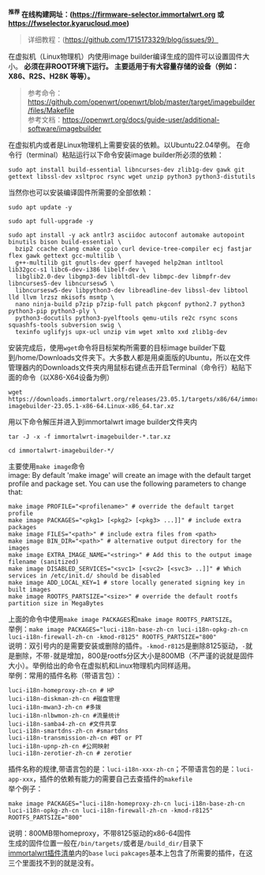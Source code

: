 **<sup>推荐</sup> 在线构建网址：(https://firmware-selector.immortalwrt.org 或 https://fwselector.kyarucloud.moe)**
> 详细教程：(https://github.com/1715173329/blog/issues/9）

在虚拟机（Linux物理机）内使用image builder编译生成的固件可以设置固件大小。 **必须在非ROOT环境下运行。** **主要适用于有大容量存储的设备（例如：X86、R2S、H28K 等等）。** 
>参考命令：https://github.com/openwrt/openwrt/blob/master/target/imagebuilder/files/Makefile \
>参考文档：https://openwrt.org/docs/guide-user/additional-software/imagebuilder

在虚拟机内或者是Linux物理机上需要安装的依赖。以Ubuntu22.04举例。
在命令行（terminal）粘贴运行以下命令安装image builder所必须的依赖：
```
sudo apt install build-essential libncurses-dev zlib1g-dev gawk git gettext libssl-dev xsltproc rsync wget unzip python3 python3-distutils
```
当然你也可以安装编译固件所需要的全部依赖：
```
sudo apt update -y
```
```
sudo apt full-upgrade -y
```
```
sudo apt install -y ack antlr3 asciidoc autoconf automake autopoint binutils bison build-essential \
  bzip2 ccache clang cmake cpio curl device-tree-compiler ecj fastjar flex gawk gettext gcc-multilib \
  g++-multilib git gnutls-dev gperf haveged help2man intltool lib32gcc-s1 libc6-dev-i386 libelf-dev \
  libglib2.0-dev libgmp3-dev libltdl-dev libmpc-dev libmpfr-dev libncurses5-dev libncursesw5 \
  libncursesw5-dev libpython3-dev libreadline-dev libssl-dev libtool lld llvm lrzsz mkisofs msmtp \
  nano ninja-build p7zip p7zip-full patch pkgconf python2.7 python3 python3-pip python3-ply \
  python3-docutils python3-pyelftools qemu-utils re2c rsync scons squashfs-tools subversion swig \
  texinfo uglifyjs upx-ucl unzip vim wget xmlto xxd zlib1g-dev
```
安装完成后，使用`wget`命令将目标架构所需要的目标image builder下载到/home/Downloads文件夹下。大多数人都是用桌面版的Ubuntu，所以在文件管理器内的Downloads文件夹内用鼠标右键点击开启Terminal（命令行）粘贴下面的命令（以X86-X64设备为例）
```
wget https://downloads.immortalwrt.org/releases/23.05.1/targets/x86/64/immortalwrt-imagebuilder-23.05.1-x86-64.Linux-x86_64.tar.xz
```
用以下命令解压并进入到immortalwrt image builder文件夹内
```
tar -J -x -f immortalwrt-imagebuilder-*.tar.xz
```
```
cd immortalwrt-imagebuilder-*/
```

主要使用`make image`命令\
image:
	By default 'make image' will create an image with the default
	target profile and package set. You can use the following parameters
	to change that:
 
	make image PROFILE="<profilename>" # override the default target profile
	make image PACKAGES="<pkg1> [<pkg2> [<pkg3> ...]]" # include extra packages
	make image FILES="<path>" # include extra files from <path>
	make image BIN_DIR="<path>" # alternative output directory for the images
	make image EXTRA_IMAGE_NAME="<string>" # Add this to the output image filename (sanitized)
	make image DISABLED_SERVICES="<svc1> [<svc2> [<svc3> ..]]" # Which services in /etc/init.d/ should be disabled
	make image ADD_LOCAL_KEY=1 # store locally generated signing key in built images
	make image ROOTFS_PARTSIZE="<size>" # override the default rootfs partition size in MegaBytes
上面的命令中使用`make image PACKAGES`和`make image ROOTFS_PARTSIZE`。\
举例：`make image PACKAGES="luci-i18n-base-zh-cn luci-i18n-opkg-zh-cn luci-i18n-firewall-zh-cn -kmod-r8125" ROOTFS_PARTSIZE="800"` \
说明：双引号内的是需要安装或删除的插件。`-kmod-r8125`是删除8125驱动，`-`就是删除，不带`-`就是增加，800是rootfs分区大小是800MB（不严谨的说就是固件大小）。举例给出的命令在虚拟机和Linux物理机内同样适用。\
举例：常用的插件名称（带语言包）：
```
luci-i18n-homeproxy-zh-cn # HP
luci-i18n-diskman-zh-cn #磁盘管理
luci-i18n-mwan3-zh-cn #多拨
luci-i18n-nlbwmon-zh-cn #流量统计
luci-i18n-samba4-zh-cn #文件共享
luci-i18n-smartdns-zh-cn #smartdns
luci-i18n-transmission-zh-cn #BT or PT
luci-i18n-upnp-zh-cn #公网映射 
luci-i18n-zerotier-zh-cn # zerotier
```
插件名称的规律,带语言包的是：`luci-i18n-xxx-zh-cn`；不带语言包的是：`luci-app-xxx`，插件的依赖有能力的需要自己去查插件的`makefile`\
举个例子：
```
make image PACKAGES="luci-i18n-homeproxy-zh-cn luci-i18n-base-zh-cn luci-i18n-opkg-zh-cn luci-i18n-firewall-zh-cn -kmod-r8125" ROOTFS_PARTSIZE="800"
```
说明：800MB带homeproxy，不带8125驱动的x86-64固件\
生成的固件位置一般在`/bin/targets/`或者是`/build_dir/`目录下\
[immortalwrt插件清单](https://downloads.immortalwrt.org/releases/23.05.1/packages/x86_64/)内的`base` `luci` `pakcages`基本上包含了所需要的插件，在这三个里面找不到的就是没有。
